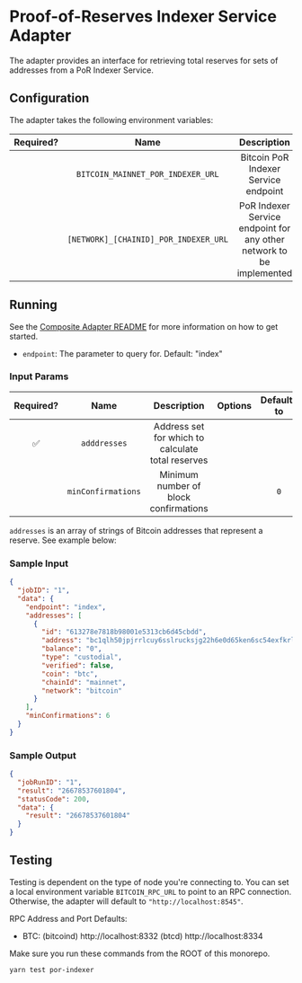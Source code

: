 # Proof-of-Reserves Indexer Service Adapter

The adapter provides an interface for retrieving total reserves for sets of addresses from a PoR Indexer Service.

## Configuration

The adapter takes the following environment variables:

| Required? |                 Name                  |                             Description                              | Options |       Defaults to       |
| :-------: | :-----------------------------------: | :------------------------------------------------------------------: | :-----: | :---------------------: |
|           |   `BITCOIN_MAINNET_POR_INDEXER_URL`   |                 Bitcoin PoR Indexer Service endpoint                 |         | `http://localhost:8080` |
|           | `[NETWORK]_[CHAINID]_POR_INDEXER_URL` | PoR Indexer Service endpoint for any other network to be implemented |         |                         |

## Running

See the [Composite Adapter README](../README.md) for more information on how to get started.

- `endpoint`: The parameter to query for. Default: "index"

### Input Params

| Required? |        Name        |                    Description                    | Options | Defaults to |
| :-------: | :----------------: | :-----------------------------------------------: | :-----: | :---------: |
|    ✅     |    `adddresses`    | Address set for which to calculate total reserves |         |             |
|           | `minConfirmations` |       Minimum number of block confirmations       |         |     `0`     |

`addresses` is an array of strings of Bitcoin addresses that represent a reserve. See example below:

### Sample Input

```json
{
  "jobID": "1",
  "data": {
    "endpoint": "index",
    "addresses": [
      {
        "id": "613278e7818b98001e5313cb6d45cbdd",
        "address": "bc1qlh50jpjrrlcuy6sslrucksjg22h6e0d65ken6sc54exfkrln932snwg523",
        "balance": "0",
        "type": "custodial",
        "verified": false,
        "coin": "btc",
        "chainId": "mainnet",
        "network": "bitcoin"
      }
    ],
    "minConfirmations": 6
  }
}
```

### Sample Output

```json
{
  "jobRunID": "1",
  "result": "26678537601804",
  "statusCode": 200,
  "data": {
    "result": "26678537601804"
  }
}
```

## Testing

Testing is dependent on the type of node you're connecting to. You can set a local environment variable `BITCOIN_RPC_URL` to point to an RPC connection. Otherwise, the adapter will default to `"http://localhost:8545"`.

RPC Address and Port Defaults:

- BTC: (bitcoind) http://localhost:8332 (btcd) http://localhost:8334

Make sure you run these commands from the ROOT of this monorepo.

```bash
yarn test por-indexer
```
